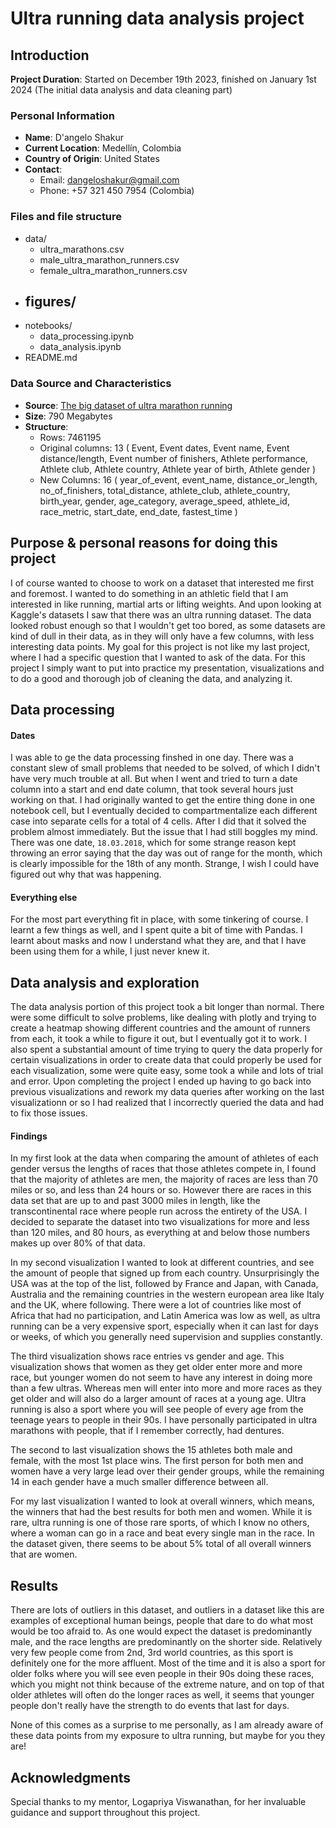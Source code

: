 # Ultra running data analysis project

## Introduction
**Project Duration**: Started on December 19th 2023, finished on January 1st 2024 (The initial data analysis and data cleaning part) 

### Personal Information
- **Name**: D'angelo Shakur
- **Current Location**: Medellín, Colombia
- **Country of Origin**: United States
- **Contact**: 
  - Email: dangeloshakur@gmail.com
  - Phone: +57 321 450 7954 (Colombia)

### Files and file structure
- data/
    - ultra_marathons.csv
    - male_ultra_marathon_runners.csv
    - female_ultra_marathon_runners.csv
- figures/
    -
- notebooks/
    - data_processing.ipynb
    - data_analysis.ipynb
- README.md

### Data Source and Characteristics
- **Source**: [The big dataset of ultra marathon running](https://www.kaggle.com/datasets/aiaiaidavid/the-big-dataset-of-ultra-marathon-running)
- **Size**: 790 Megabytes
- **Structure**:
  - Rows: 7461195
  - Original columns: 13 (
      Event, 
      Event dates, 
      Event name, 
      Event distance/length, 
      Event number of finishers, 
      Athlete performance, 
      Athlete club, 
      Athlete country, 
      Athlete year of birth, 
      Athlete gender
    )
  - New Columns: 16 (
      year_of_event,
      event_name,
      distance_or_length,
      no_of_finishers,
      total_distance, 
      athlete_club, 
      athlete_country, 
      birth_year, 
      gender, 
      age_category, 
      average_speed, 
      athlete_id, 
      race_metric, 
      start_date, 
      end_date, 
      fastest_time
  )

## Purpose & personal reasons for doing this project
I of course wanted to choose to work on a dataset that interested me first and foremost. I wanted to do something in an athletic field that I am interested in like running, martial arts or lifting weights. And upon looking at Kaggle's datasets I saw that there was an ultra running dataset. The data looked robust enough so that I wouldn't get too bored, as some datasets are kind of dull in their data, as in they will only have a few columns, with less interesting data points. My goal for this project is not like my last project, where I had a specific question that I wanted to ask of the data. For this project I simply want to put into practice my presentation, visualizations and to do a good and thorough job of cleaning the data, and analyzing it.

## Data processing
#### Dates
I was able to ge the data processing finshed in one day. There was a constant slew of small problems that needed to be solved, of which I didn't have very much trouble at all. But when I went and tried to turn a date column into a start and end date column, that took several hours just working on that. I had originally wanted to get the entire thing done in one notebook cell, but I eventually decided to compartmentalize each different case into separate cells for a total of 4 cells. After I did that it solved the problem almost immediately. But the issue that I had still boggles my mind. There was one date, `18.03.2018`, which for some strange reason kept throwing an error saying that the day was out of range for the month, which is clearly impossible for the 18th of any month. Strange, I wish I could have figured out why that was happening.

#### Everything else
For the most part everything fit in place, with some tinkering of course. I learnt a few things as well, and I spent quite a bit of time with Pandas. I learnt about masks and now I understand what they are, and that I have been using them for a while, I just never knew it. 

## Data analysis and exploration
The data analysis portion of this project took a bit longer than normal. There were some difficult to solve problems, like dealing with plotly and trying to create a heatmap showing different countries and the amount of runners from each, it took a while to figure it out, but I eventually got it to work.
I also spent a substantial amount of time trying to query the data properly for certain visualizations in order to create data that could properly be used for each visualization, some were quite easy, some took a while and lots of trial and error.
Upon completing the project I ended up having to go back into previous visualizations and rework my data queries after working on the last visualizationn or so I had realized that I incorrectly queried the data and had to fix those issues.

#### Findings
In my first look at the data when comparing the amount of athletes of each gender versus the lengths of races that those athletes compete in, I found
that the majority of athletes are men, the majority of races are less than 70 miles or so, and less than 24 hours or so. However there are races in this data set that are
up to and past 3000 miles in length, like the transcontinental race where people run across the entirety of the USA. I decided to separate the dataset into two visualizations for more and less than 120 miles, and 80 hours, as everything at and below those numbers makes up over 80% of that data.

In my second visualization I wanted to look at different countries, and see the amount of people that signed up from each country.
Unsurprisingly the USA was at the top of the list, followed by France and Japan, with Canada, Australia and the remaining countries in the western european area like Italy and the UK, where following. There were a lot of countries like most of Africa that had no participation, and Latin America was low as well, as ultra running can be a very expensive sport, especially when it can last for days or weeks, of which you generally need supervision and supplies constantly.

The third visualization shows race entries vs gender and age. This visualization shows that women as they get older enter more and more race, but younger women do not seem to have any interest in doing more than a few ultras. 
Whereas men will enter into more and more races as they get older and will also do a larger amount of races at a young age.
Ultra running is also a sport where you will see people of every age from the teenage years to people in their 90s. I have personally participated in ultra marathons with people, that if I remember correctly, had dentures.

The second to last visualization shows the 15 athletes both male and female, with the most 1st place wins. The first person for both men and women have a very large lead over their gender groups, while the remaining 14 in each gender have a much smaller difference between all.

For my last visualization I wanted to look at overall winners, which means, the winners that had the best results for both men and women. While it is rare, ultra running is one of those rare sports, of which I know no others, where a woman can go in a race and beat every single man in the race. In the dataset given, there seems to be about 5% total of all overall winners that are women. 

## Results
There are lots of outliers in this dataset, and outliers in a dataset like this are examples of exceptional human beings, people that dare to do what most would be too afraid to.
As one would expect the dataset is predominantly male, and the race lengths are predominantly on the shorter side. Relatively very few people come from 2nd, 3rd world countries, as
this sport is definitely one for the more affluent. Most of the time and it is also a sport for older folks where you will see even people in their 90s doing these races, which you might not think because of the extreme nature, and on top of that older athletes will often do the longer races as well, it seems that younger people don't really have the strength to do events that last for days.

None of this comes as a surprise to me personally, as I am already aware of these data points from my exposure to ultra running, but maybe for you they are!

## Acknowledgments
Special thanks to my mentor, Logapriya Viswanathan, for her invaluable guidance and support throughout this project.